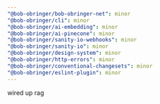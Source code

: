 ```yaml
---
"@bob-obringer/bob-obringer-net": minor
"@bob-obringer/cli": minor
"@bob-obringer/ai-embedding": minor
"@bob-obringer/ai-pinecone": minor
"@bob-obringer/sanity-io-webhooks": minor
"@bob-obringer/sanity-io": minor
"@bob-obringer/design-system": minor
"@bob-obringer/http-errors": minor
"@bob-obringer/conventional-changesets": minor
"@bob-obringer/eslint-plugin": minor
---
```


wired up rag

